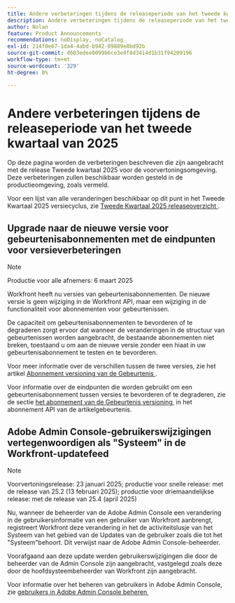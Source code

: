 ```yaml
---
title: Andere verbeteringen tijdens de releaseperiode van het tweede kwartaal van 2025
description: Andere verbeteringen tijdens de releaseperiode van het tweede kwartaal van 2025
author: Nolan
feature: Product Announcements
recommendations: noDisplay, noCatalog
exl-id: 214f0e67-1da4-4abd-b942-09889e8bd92b
source-git-commit: d603edee0099b6ce3e4f8d3414d1b31f94209196
workflow-type: tm+mt
source-wordcount: '329'
ht-degree: 0%

---
```


# Andere verbeteringen tijdens de releaseperiode van het tweede kwartaal van 2025

Op deze pagina worden de verbeteringen beschreven die zijn aangebracht met de release Tweede kwartaal 2025 voor de voorvertoningsomgeving. Deze verbeteringen zullen beschikbaar worden gesteld in de productieomgeving, zoals vermeld.

Voor een lijst van alle veranderingen beschikbaar op dit punt in het Tweede Kwartaal 2025 versiecyclus, zie [&#x200B; Tweede Kwartaal 2025 releaseoverzicht &#x200B;](/help/quicksilver/product-announcements/product-releases/25-q2-release-activity/25-q2-release-overview.md).

## Upgrade naar de nieuwe versie voor gebeurtenisabonnementen met de eindpunten voor versieverbeteringen

>[!NOTE]
>
>Productie voor alle afnemers: 6 maart 2025

Workfront heeft nu versies van gebeurtenisabonnementen. De nieuwe versie is geen wijziging in de Workfront API, maar een wijziging in de functionaliteit voor abonnementen voor gebeurtenissen.

De capaciteit om gebeurtenisabonnementen te bevorderen of te degraderen zorgt ervoor dat wanneer de veranderingen in de structuur van gebeurtenissen worden aangebracht, de bestaande abonnementen niet breken, toestaand u om aan de nieuwe versie zonder een hiaat in uw gebeurtenisabonnement te testen en te bevorderen.

Voor meer informatie over de verschillen tussen de twee versies, zie het artikel [&#x200B; Abonnement versioning van de Gebeurtenis &#x200B;](/help/quicksilver/wf-api/general/event-subs-versioning.md).

Voor informatie over de eindpunten die worden gebruikt om een gebeurtenisabonnement tussen versies te bevorderen of te degraderen, zie de sectie [&#x200B; het abonnement van de Gebeurtenis versioning &#x200B;](/help/quicksilver/wf-api/general/event-subs-api.md#event-subscription-versioning) in het abonnement API van de artikelgebeurtenis.

## Adobe Admin Console-gebruikerswijzigingen vertegenwoordigen als &quot;Systeem&quot; in de Workfront-updatefeed

>[!NOTE]
>
>Voorvertoningsrelease: 23 januari 2025; productie voor snelle release: met de release van 25.2 (13 februari 2025); productie voor driemaandelijkse release: met de release van 25.4 (april 2025)

Nu, wanneer de beheerder van de Adobe Admin Console een verandering in de gebruikersinformatie van een gebruiker van Workfront aanbrengt, registreert Workfront deze verandering in het de activiteitslusje van het Systeem van het gebied van de Updates van de gebruiker zoals die tot het &quot;Systeem&quot;behoort. Dit verwijst naar de Adobe Admin Console-beheerder.

Voorafgaand aan deze update werden gebruikerswijzigingen die door de beheerder van de Admin Console zijn aangebracht, vastgelegd zoals deze door de hoofdsysteembeheerder van Workfront zijn aangebracht.

Voor informatie over het beheren van gebruikers in Adobe Admin Console, zie [&#x200B; gebruikers in Adobe Admin Console beheren &#x200B;](/help/quicksilver/administration-and-setup/add-users/create-and-manage-users/admin-console.md)
